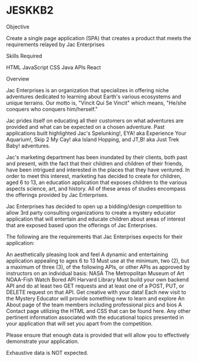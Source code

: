 # JESKKB2
Objective

Create a single page application (SPA) that creates a product that meets the requirements relayed by Jac Enterprises


Skills Required

HTML
JavaScript
CSS
Java
APIs
React
 

Overview

Jac Enterprises is an organization that specializes in offering niche adventures dedicated to learning about Earth's various ecosystems and unique terrains. Our motto is, "Vincit Qui Se Vincit" which means, "He/she conquers who conquers him/herself."


Jac prides itself on educating all their customers on what adventures are provided and what can be expected on a chosen adventure. Past applications built highlighted Jac's Spelunking!, EYA! aka Experience Your Aquarium!, Skip 2 My Cay! aka Island Hopping, and JT,B! aka Just Trek Baby! adventures.


Jac's marketing department has been inundated by their clients, both past and present, with the fact that their children and children of their friends, have been intrigued and interested in the places that they have ventured. In order to meet this interest, marketing has decided to create for children, aged 6 to 13, an education application that exposes children to the various aspects
science, art, and history. All of these areas of studies encompass the offerings provided by Jac Enterprises.

Jac Enterprises has decided to open up a bidding/design competition to allow 3rd party consulting organizations to create a mystery educator application that will entertain and educate children about areas of interest that are exposed based upon the offerings of Jac Enterprises.


The following are the requirements that Jac Enterprises expects for their application:

An aesthetically pleasing look and feel
A dynamic and entertaining application appealing to ages 6 to 13
Must use at the minimum, two (2), but a maximum of three (3), of the following APIs, or other APIs as approved by instructors on an individual basis:
NASA
The Metropolitan Museum of Art
NOAA-Fish Watch
Bored API
Harvard Library
Must build your own backend API and do at least two GET requests and at least one of a POST, PUT, or DELETE request on that API. Get creative with your data!
Each new visit to the Mystery Educator will provide something new to learn and explore
An About page of the team members including professional pics and bios
A Contact page utilizing the HTML and CSS that can be found here.
Any other pertinent information associated with the educational topics presented in your application that will set you apart from the competition.

Please ensure that enough data is provided that will allow you to effectively demonstrate your application.

Exhaustive data is NOT expected.